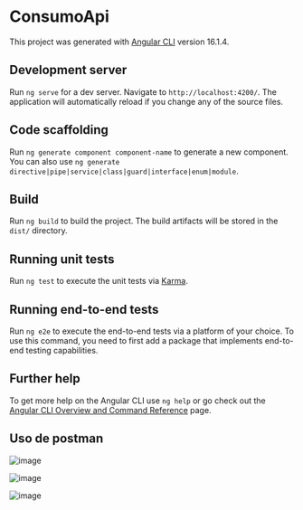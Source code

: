 # ConsumoApi

This project was generated with [Angular CLI](https://github.com/angular/angular-cli) version 16.1.4.

## Development server

Run `ng serve` for a dev server. Navigate to `http://localhost:4200/`. The application will automatically reload if you change any of the source files.

## Code scaffolding

Run `ng generate component component-name` to generate a new component. You can also use `ng generate directive|pipe|service|class|guard|interface|enum|module`.

## Build

Run `ng build` to build the project. The build artifacts will be stored in the `dist/` directory.

## Running unit tests

Run `ng test` to execute the unit tests via [Karma](https://karma-runner.github.io).

## Running end-to-end tests

Run `ng e2e` to execute the end-to-end tests via a platform of your choice. To use this command, you need to first add a package that implements end-to-end testing capabilities.

## Further help

To get more help on the Angular CLI use `ng help` or go check out the [Angular CLI Overview and Command Reference](https://angular.io/cli) page.

## Uso de postman
![image](https://github.com/Edwin-Marulanda/consumo-api/assets/139793067/3a7fc770-4581-41fc-9d34-648ca811a5b8)

![image](https://github.com/Edwin-Marulanda/consumo-api/assets/139793067/637d13b9-952c-4fc4-a721-1f0d9eb338f7)

![image](https://github.com/Edwin-Marulanda/consumo-api/assets/139793067/eb85844b-aaa4-42f0-b119-34940e8ac87f)


